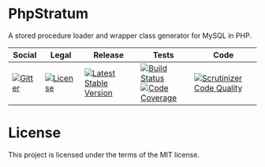 # PhpStratum

A stored procedure loader and wrapper class generator for MySQL in PHP.

<table>
<thead>
<tr>
<th>Social</th>
<th>Legal</th>
<th>Release</th>
<th>Tests</th>
<th>Code</th>
</tr>
</thead>
<tbody>
<tr>
<td>
<a href="https://gitter.im/SetBased/php-stratum?utm_source=badge&utm_medium=badge&utm_campaign=pr-badge"><img src="https://badges.gitter.im/SetBased/php-stratum.svg" alt="Gitter"/></a>
</td>
<td>
<a href="https://packagist.org/packages/setbased/php-stratum-mysql"><img src="https://poser.pugx.org/setbased/php-stratum-mysql/license" alt="License"/></a>
</td>
<td>
<a href="https://packagist.org/packages/setbased/php-stratum-mysql"><img src="https://poser.pugx.org/setbased/php-stratum-mysql/v/stable" alt="Latest Stable Version"/></a><br/>
</td>
<td><a href="https://travis-ci.org/SetBased/php-stratum-mysql"><img src="https://travis-ci.org/SetBased/php-stratum-mysql.svg?branch=master" alt="Build Status"/></a><br/>
<a href="https://scrutinizer-ci.com/g/SetBased/php-stratum-mysql/?branch=master"><img src="https://scrutinizer-ci.com/g/SetBased/php-stratum-mysql/badges/coverage.png?b=master" alt="Code Coverage"/></a><br/>
</td>
<td>
<a href="https://scrutinizer-ci.com/g/SetBased/php-stratum-mysql/?branch=master"><img src="https://scrutinizer-ci.com/g/SetBased/php-stratum-mysql/badges/quality-score.png?b=master" alt="Scrutinizer Code Quality"/></a>
</td>
</tr>
</tbody>
</table>

License
=======

This project is licensed under the terms of the MIT license.


